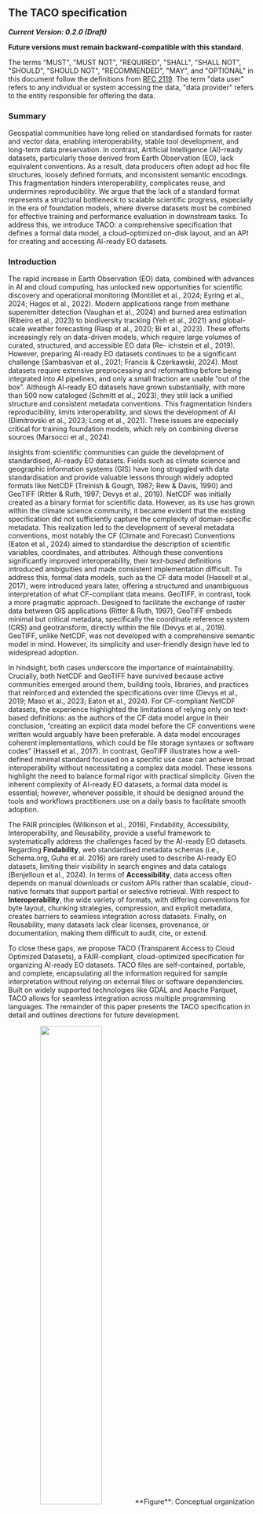 ## The TACO specification

**_Current Version: 0.2.0 (Draft)_**

**Future versions must remain backward-compatible with this standard.**

The terms "MUST", "MUST NOT", "REQUIRED", "SHALL", "SHALL NOT", "SHOULD", "SHOULD NOT", "RECOMMENDED", "MAY", and "OPTIONAL" in this document follow the definitions from [RFC 2119](https://www.ietf.org/rfc/rfc2119.txt). The term "data user" refers to any individual or system accessing the data, "data provider" refers to the entity responsible for offering the data.

### Summary

Geospatial communities have long relied on standardised formats for raster and vector data, enabling interoperability, stable tool development, and long-term data preservation. In contrast, Artificial Intelligence (AI)-ready datasets, particularly those derived from Earth Observation (EO), lack equivalent conventions. As a result, data producers often adopt ad hoc file structures, loosely defined formats, and inconsistent semantic encodings. This fragmentation hinders interoperability, complicates reuse, and undermines reproducibility. We argue that the lack of a standard format represents a structural bottleneck to scalable scientific progress, especially in the era of foundation models, where diverse datasets must be combined for effective training and performance evaluation in downstream tasks. To address this, we introduce TACO: a comprehensive specification that defines a formal data model, a cloud-optimized on-disk layout, and an API for creating and accessing AI-ready EO datasets.

### Introduction

The rapid increase in Earth Observation (EO) data, combined with advances in AI and cloud computing, has unlocked new opportunities for scientific discovery and operational monitoring (Montillet et al., 2024; Eyring et al., 2024; Hagos et al., 2022). Modern applications range from methane superemitter detection (Vaughan et al., 2024) and burned area estimation (Ribeiro et al., 2023) to biodiversity tracking (Yeh et al., 2021) and global-scale weather forecasting (Rasp et al., 2020; Bi et al., 2023). These efforts increasingly rely on data-driven models, which require large volumes of curated, structured, and accessible EO data (Re-
ichstein et al., 2019). However, preparing AI-ready EO datasets continues to be a significant challenge (Sambasivan et al., 2021; Francis & Czerkawski, 2024). Most datasets require extensive preprocessing and reformatting before being integrated into AI pipelines, and only a small fraction are usable “out of the box”. Although AI-ready EO datasets have grown substantially, with more than 500 now cataloged (Schmitt et al., 2023), they still lack a
unified structure and consistent metadata conventions. This fragmentation hinders reproducibility, limits interoperability, and slows the development of AI (Dimitrovski et al., 2023; Long et al., 2021). These issues are especially critical for training foundation models, which rely on combining diverse sources (Marsocci et al., 2024).

Insights from scientific communities can guide the development of standardised, AI-ready EO datasets. Fields such as climate science and geographic information systems (GIS) have long struggled with data standardisation and provide valuable lessons through widely adopted formats like NetCDF (Treinish & Gough, 1987; Rew & Davis, 1990) and GeoTIFF (Ritter & Ruth, 1997; Devys et al., 2019). NetCDF was initially created as a binary format for scientific data.
However, as its use has grown within the climate science community, it became evident that the existing specification did not sufficiently capture the complexity of domain-specific metadata. This realization led to the development of several metadata conventions, most notably the CF (Climate
and Forecast) Conventions (Eaton et al., 2024) aimed to standardise the description of scientific variables, coordinates, and attributes. Although these conventions significantly improved interoperability, their *text-based* definitions introduced ambiguities and made consistent implementation
difficult. To address this, formal data models, such as the CF data model (Hassell et al., 2017), were introduced years later, offering a structured and unambiguous interpretation of what CF-compliant data means. GeoTIFF, in contrast, took a more pragmatic approach. Designed to facilitate the exchange of raster data between GIS applications (Ritter & Ruth, 1997), GeoTIFF embeds minimal but critical metadata, specifically the coordinate reference system (CRS) and
geotransform, directly within the file (Devys et al., 2019). GeoTIFF, unlike NetCDF, was not developed with a comprehensive semantic model in mind. However, its simplicity and user-friendly design have led to widespread adoption.

In hindsight, both cases underscore the importance of maintainability. Crucially, both NetCDF and GeoTIFF have survived because active communities emerged around them, building tools, libraries, and practices that reinforced and extended the specifications over time (Devys et al., 2019; Maso et al., 2023; Eaton et al., 2024). For CF-compliant NetCDF datasets, the experience highlighted the limitations of relying only on text-based definitions: as the authors of the CF data model argue in their conclusion, “creating an explicit data model before the CF conventions were written would arguably have been preferable. A data model encourages coherent implementations, which could be file storage syntaxes or software codes” (Hassell et al., 2017). In contrast, GeoTIFF illustrates how a well-defined minimal standard focused on a specific use case can achieve broad interoperability without necessitating a complex data model. These lessons highlight the need to balance formal rigor with practical simplicity. Given the inherent complexity of AI-ready EO datasets, a formal data model is essential; however, whenever possible, it should be designed around the tools and workflows practitioners use on a daily basis to facilitate smooth adoption.

The FAIR principles (Wilkinson et al., 2016), Findability, Accessibility, Interoperability, and Reusability, provide a useful framework to systematically address the challenges faced by the AI-ready EO datasets. Regarding **Findability**, web standardised metadata schemas (i.e., Schema.org, Guha et al. 2016) are rarely used to describe AI-ready EO datasets, limiting their visibility in search engines and data catalogs (Benjelloun et al., 2024). In terms of **Accessibility**, data access often depends on manual downloads or custom APIs rather than scalable, cloud-native formats that support partial or selective retrieval. With respect to **Interoperability**, the wide variety of formats, with differing conventions for byte layout, chunking strategies, compression, and explicit metadata, creates barriers to seamless integration across datasets. Finally, on Reusability, many datasets lack clear licenses, provenance, or documentation, making them difficult to audit, cite, or extend.

To close these gaps, we propose TACO (Transparent Access to Cloud Optimized Datasets), a FAIR-compliant, cloud-optimized specification for organizing AI-ready EO datasets. TACO files are self-contained, portable, and complete, encapsulating all the information required for sample interpretation without relying on external files or software dependencies. Built on widely supported technologies like GDAL and Apache Parquet, TACO allows for seamless integration across multiple programming languages. The remainder of this paper presents the TACO specification in detail and outlines directions for future development.

<p align="center">
  <img src="https://github.com/user-attachments/assets/17a84407-0cd1-4da4-9e0d-2e22beda7087" width="50%">
**Figure**: Conceptual organization of the TACO Specification. The Data Model (A) is composed of two layers: Logical Structure (describing the relationships   between data and metadata) and Semantic Description (standardised metadata definitions). These layers collectively define the Data Format (B), specifying how   data is stored, which can be created and accessed through a dedicated API (C) consisting of the ToolBox (for creation) and the Reader (for reading).
</p>



### The specification

The TACO specification defines the data model, file format, and API (**Figure 1**). Here, the **_data model_** refers to an abstract representation of a dataset that defines the rules, constraints, and relationships connecting metadata to the associated data assets (**Figure 2**). The **_data format_** defines the physical representation of the dataset, specifying how data and metadata are encoded, stored, and organized. Finally, the API specifies the programmatic methods and conventions by which users and applications can interact with TACO-compliant datasets. By providing a unique and well-structured interface, the API abstracts the underlying complexity of the data format and data model, allowing data users to query, modify, and even integrate multiple TACO datasets.

